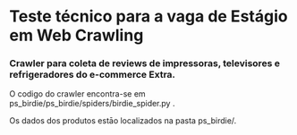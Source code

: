 # Teste técnico para a vaga de Estágio em Web Crawling

### Crawler para coleta de reviews de impressoras, televisores e refrigeradores do e-commerce Extra.

O codigo do crawler encontra-se em ps_birdie/ps_birdie/spiders/birdie_spider.py .

Os dados dos produtos estāo localizados na pasta ps_birdie/.
